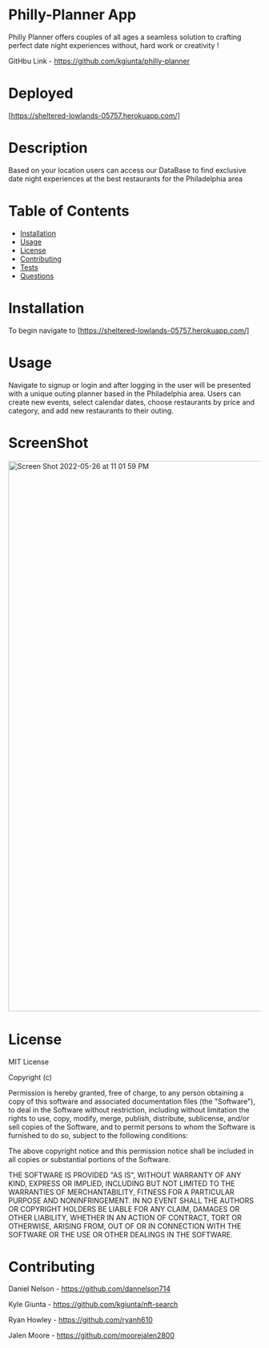 # Philly-Planner App

Philly Planner offers couples of all ages a seamless solution to crafting perfect date night experiences without,
hard work or creativity !

GitHbu Link - https://github.com/kgiunta/philly-planner

# Deployed 

[https://sheltered-lowlands-05757.herokuapp.com/]


# Description

Based on your location users can access our DataBase to find exclusive date night experiences at the best restaurants for the Philadelphia area 


# Table of Contents
  - [Installation](#installation)
  - [Usage](#usage)
  - [License](#license)
  - [Contributing](#contributing)
  - [Tests](#tests)
  - [Questions](#questions)

# Installation

To begin navigate to [https://sheltered-lowlands-05757.herokuapp.com/]

# Usage

Navigate to signup or login and after logging in the user will be presented with a unique outing planner based in the Philadelphia area. Users can create new events, select calendar dates, choose restaurants by price and category, and add new restaurants to their outing.

# ScreenShot

<img width="1099" alt="Screen Shot 2022-05-26 at 11 01 59 PM" src="https://user-images.githubusercontent.com/100977121/170621734-8cd7e83f-0f38-47e1-9ce2-484d27f4712c.png">



# License

MIT License

Copyright (c) 

Permission is hereby granted, free of charge, to any person obtaining a copy of this software and associated documentation files (the "Software"), to deal in the Software without restriction, including without limitation the rights to use, copy, modify, merge, publish, distribute, sublicense, and/or sell copies of the Software, and to permit persons to whom the Software is furnished to do so, subject to the following conditions:

The above copyright notice and this permission notice shall be included in all copies or substantial portions of the Software.

THE SOFTWARE IS PROVIDED "AS IS", WITHOUT WARRANTY OF ANY KIND, EXPRESS OR IMPLIED, INCLUDING BUT NOT LIMITED TO THE WARRANTIES OF MERCHANTABILITY, FITNESS FOR A PARTICULAR PURPOSE AND NONINFRINGEMENT. IN NO EVENT SHALL THE AUTHORS OR COPYRIGHT HOLDERS BE LIABLE FOR ANY CLAIM, DAMAGES OR OTHER LIABILITY, WHETHER IN AN ACTION OF CONTRACT, TORT OR OTHERWISE, ARISING FROM, OUT OF OR IN CONNECTION WITH THE SOFTWARE OR THE USE OR OTHER DEALINGS IN THE SOFTWARE.

# Contributing 

Daniel Nelson - https://github.com/dannelson714

Kyle Giunta - https://github.com/kgiunta/nft-search

Ryan Howley - https://github.com/ryanh610

Jalen Moore - https://github.com/moorejalen2800
